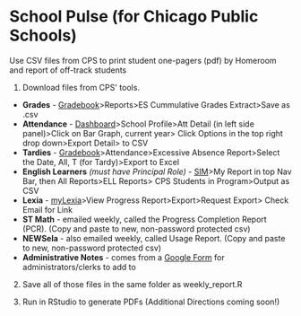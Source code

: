 # School Pulse (for Chicago Public Schools)
Use CSV files from CPS to print student one-pagers (pdf) by Homeroom and report of off-track students

1. Download files from CPS' tools.
 * **Grades** - [Gradebook](gradebook.cps.k12.il.us)>Reports>ES Cummulative Grades Extract>Save as .csv
 * **Attendance** - [Dashboard](https://dashboard.cps.edu/Dashboard)>School Profile>Att Detail (in left side panel)>Click on Bar Graph, current year> Click Options in the top right drop down>Export Detail> to CSV
 * **Tardies** - [Gradebook](gradebook.cps.k12.il.us)>Attendance>Excessive Absence Report>Select the Date, All, T (for Tardy)>Export to Excel
 * **English Learners** *(must have Principal Role)* - [SIM](sim.cps.k12.il.us)>My Report in top Nav Bar, then All Reports>ELL Reports> CPS Students in Program>Output as CSV
 * **Lexia** - [myLexia](mylexia.com)>View Progress Report>Export>Request Export> Check Email for Link
 * **ST Math** - emailed weekly, called the Progress Completion Report (PCR). (Copy and paste to new, non-password protected csv)
 * **NEWSela** - also emailed weekly, called Usage Report. (Copy and paste to new, non-password protected csv)
 * **Administrative Notes** - comes from a [Google Form](http://goo.gl/forms/GPIlJi7KRo) for administrators/clerks to add to
 
2. Save all of those files in the same folder as weekly_report.R

3. Run in RStudio to generate PDFs (Additional Directions coming soon!)
